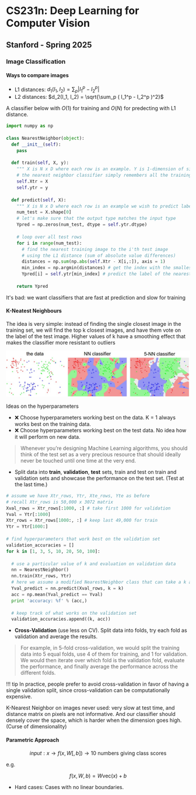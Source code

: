 # CS231n: Deep Learning for Computer Vision
## Stanford - Spring 2025

### Image Classification

#### Ways to compare images

- L1 distances: $d_1(I_1, I_2) = \sum_p \vert I_1^p - I_2^p \vert$
- L2 distances: $d_2(I_1, I_2) = \sqrt{\sum_p ( I_1^p - I_2^p )^2}$

A classifier below with $O(1)$ for training and $O(N)$ for predecting with L1 distance.



```python
import numpy as np

class NearestNeighbor(object):
  def __init__(self):
    pass

  def train(self, X, y):
    """ X is N x D where each row is an example. Y is 1-dimension of size N """
    # the nearest neighbor classifier simply remembers all the training data
    self.Xtr = X
    self.ytr = y

  def predict(self, X):
    """ X is N x D where each row is an example we wish to predict label for """
    num_test = X.shape[0]
    # let's make sure that the output type matches the input type
    Ypred = np.zeros(num_test, dtype = self.ytr.dtype)

    # loop over all test rows
    for i in range(num_test):
      # find the nearest training image to the i'th test image
      # using the L1 distance (sum of absolute value differences)
      distances = np.sum(np.abs(self.Xtr - X[i,:]), axis = 1)
      min_index = np.argmin(distances) # get the index with the smallest distance
      Ypred[i] = self.ytr[min_index] # predict the label of the nearest example

    return Ypred
```

It's bad: we want classifiers that are fast at prediction and slow for training

#### K-Neatest Neighbours
The idea is very simple: instead of finding the single closest image in the training set, we will find the top k closest images, and have them vote on the label of the test image.
Higher values of k have a smoothing effect that makes the classifier more resistant to outliers

![K-NN.png](./resources/NNClassifier.png)

Ideas on the hyperparameters
- ❌ Choose hyperparameters working best on the data. K = 1 always works best on the training data.
- ❌ Choose hyperparameters working best on the test data. No idea how it will perform on new data.

> Whenever you’re designing Machine Learning algorithms, you should think of the test set as a very precious resource that should ideally never be touched until one time at the very end.

- Split data into **train**, **validation**, **test** sets, train and test on train and validation sets and showcase the performance on the test set. (Test at the last time.)


```python
# assume we have Xtr_rows, Ytr, Xte_rows, Yte as before
# recall Xtr_rows is 50,000 x 3072 matrix
Xval_rows = Xtr_rows[:1000, :] # take first 1000 for validation
Yval = Ytr[:1000]
Xtr_rows = Xtr_rows[1000:, :] # keep last 49,000 for train
Ytr = Ytr[1000:]

# find hyperparameters that work best on the validation set
validation_accuracies = []
for k in [1, 3, 5, 10, 20, 50, 100]:

  # use a particular value of k and evaluation on validation data
  nn = NearestNeighbor()
  nn.train(Xtr_rows, Ytr)
  # here we assume a modified NearestNeighbor class that can take a k as input
  Yval_predict = nn.predict(Xval_rows, k = k)
  acc = np.mean(Yval_predict == Yval)
  print 'accuracy: %f' % (acc,)

  # keep track of what works on the validation set
  validation_accuracies.append((k, acc))
```

- **Cross-Validation** (use less on CV). Split data into folds, try each fold as validation and average the results.

> For example, in 5-fold cross-validation, we would split the training data into 5 equal folds, use 4 of them for training, and 1 for validation. We would then iterate over which fold is the validation fold, evaluate the performance, and finally average the performance across the different folds.

!!! tip
    In practice, people prefer to avoid cross-validation in favor of having a single validation split, since cross-validation can be computationally expensive.

K-Nearest Neighbor on images never used: very slow at test time, and distance matrix on pixels are not informative. And our classifier should densely cover the space, which is harder when the dimension goes high. (Curse of dimensionality)

#### Parametric Approach

$$
input: x \rightarrow f(x, W[, b]) \rightarrow \text{10 numbers giving class scores}
$$

e.g.

$$
f(x, W, b) = W \text{vec}(x) + b
$$

- Hard cases: Cases with no linear boundaries.

